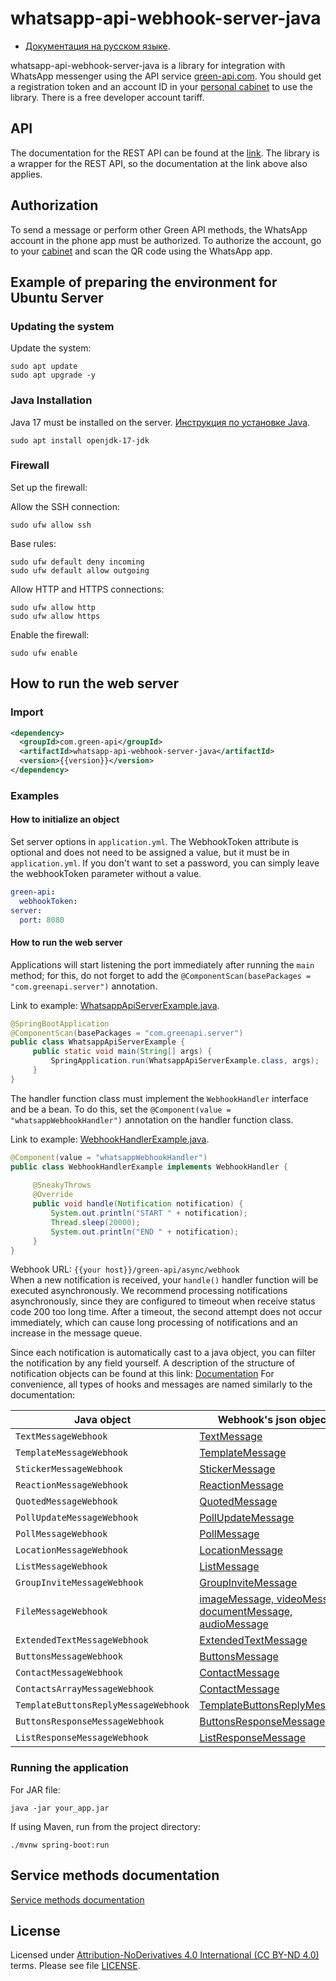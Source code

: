 # whatsapp-api-webhook-server-java

- [Документация на русском языке](src/main/java/com/greenapi/server/docs/README_RU.md).

whatsapp-api-webhook-server-java is a library for integration with WhatsApp messenger using the API
service [green-api.com](https://green-api.com/en/). You should get a registration token and an account ID in
your [personal cabinet](https://console.green-api.com/) to use the library. There is a free developer account tariff.

## API

The documentation for the REST API can be found at the [link](https://green-api.com/en/docs/). The library is a wrapper
for the REST API, so the documentation at the link above also applies.

## Authorization

To send a message or perform other Green API methods, the WhatsApp account in the phone app must be authorized. To
authorize the account, go to your [cabinet](https://console.green-api.com/) and scan the QR code using the WhatsApp app.

## Example of preparing the environment for Ubuntu Server

### Updating the system

Update the system:

```shell
sudo apt update
sudo apt upgrade -y
```

### Java Installation

Java 17 must be installed on the server. [Инструкция по установке Java](https://openjdk.org/install/).

```shell
sudo apt install openjdk-17-jdk
```

### Firewall

Set up the firewall:

Allow the SSH connection:

```shell
sudo ufw allow ssh
```

Base rules:

```shell
sudo ufw default deny incoming
sudo ufw default allow outgoing
```

Allow HTTP and HTTPS connections:

```shell
sudo ufw allow http
sudo ufw allow https
```

Enable the firewall:

```shell
sudo ufw enable
```

## How to run the web server

### Import

```xml
<dependency>
  <groupId>com.green-api</groupId>
  <artifactId>whatsapp-api-webhook-server-java</artifactId>
  <version>{{version}}</version>
</dependency>
```

### Examples

#### How to initialize an object

Set server options in `application.yml`.
The WebhookToken attribute is optional and does not need to be assigned a value, but it must be in `application.yml`.
If you don't want to set a password, you can simply leave the webhookToken parameter without a value.

```yaml
green-api:
  webhookToken:
server:
  port: 8080
```

#### How to run the web server

Applications will start listening the port immediately after running the `main` method; 
for this, do not forget to add the `@ComponentScan(basePackages = "com.greenapi.server")` annotation.

Link to example: [WhatsappApiServerExample.java](src/main/java/com/greenapi/server/examples/WhatsappApiServerExample.java).

```java
@SpringBootApplication
@ComponentScan(basePackages = "com.greenapi.server")
public class WhatsappApiServerExample {
     public static void main(String[] args) {
         SpringApplication.run(WhatsappApiServerExample.class, args);
     }
}
```

The handler function class must implement the `WebhookHandler` interface and be a bean.
To do this, set the `@Component(value = "whatsappWebhookHandler")` annotation on the handler function class.

Link to example: [WebhookHandlerExample.java](src/main/java/com/greenapi/server/examples/WebhookHandlerExample.java).

```java
@Component(value = "whatsappWebhookHandler")
public class WebhookHandlerExample implements WebhookHandler {
    
     @SneakyThrows
     @Override
     public void handle(Notification notification) {
         System.out.println("START " + notification);
         Thread.sleep(20000);
         System.out.println("END " + notification);
     }
}
```

Webhook URL: `{{your host}}/green-api/async/webhook`  
When a new notification is received, your `handle()` handler function will be executed asynchronously.
We recommend processing notifications asynchronously, since they are configured to timeout when receive status code 200 too long time.
After a timeout, the second attempt does not occur immediately, which can cause long processing of notifications and an increase in the message queue.

Since each notification is automatically cast to a java object, you can filter the notification by any field yourself.
A description of the structure of notification objects can be found at this link: [Documentation](https://green-api.com/docs/api/receiving/notifications-format/type-webhook/)
For convenience, all types of hooks and messages are named similarly to the documentation:

| Java object                           | Webhook's json object                                                                                                                                       |
|---------------------------------------|-------------------------------------------------------------------------------------------------------------------------------------------------------------|
| `TextMessageWebhook`                  | [TextMessage](https://greenapi.com/en/docs/api/receiving/notifications-format/incoming-message/TextMessage/)                                                |
| `TemplateMessageWebhook`              | [TemplateMessage](https://greenapi.com/en/docs/api/receiving/notifications-format/incoming-message/TemplateMessage/)                                        |
| `StickerMessageWebhook`               | [StickerMessage](https://greenapi.com/en/docs/api/receiving/notifications-format/incoming-message/StickerMessage/)                                          |
| `ReactionMessageWebhook`              | [ReactionMessage](https://greenapi.com/en/docs/api/receiving/notifications-format/incoming-message/ReactionMessage/)                                        |
| `QuotedMessageWebhook`                | [QuotedMessage](https://greenapi.com/en/docs/api/receiving/notifications-format/incoming-message/QuotedMessage/)                                            |
| `PollUpdateMessageWebhook`            | [PollUpdateMessage](https://greenapi.com/en/docs/api/receiving/notifications-format/incoming-message/PollUpdateMessage/)                                    |
| `PollMessageWebhook`                  | [PollMessage](https://greenapi.com/en/docs/api/receiving/notifications-format/incoming-message/PollMessage/)                                                |
| `LocationMessageWebhook`              | [LocationMessage](https://greenapi.com/en/docs/api/receiving/notifications-format/incoming-message/LocationMessage/)                                        |
| `ListMessageWebhook`                  | [ListMessage](https://greenapi.com/en/docs/api/receiving/notifications-format/incoming-message/ListMessage/)                                                |
| `GroupInviteMessageWebhook`           | [GroupInviteMessage](https://greenapi.com/en/docs/api/receiving/notifications-format/incoming-message/GroupInviteMessage/)                                  |
| `FileMessageWebhook`                  | [imageMessage, videoMessage, documentMessage, audioMessage](https://greenapi.com/en/docs/api/receiving/notifications-format/incoming-message/ImageMessage/) |
| `ExtendedTextMessageWebhook`          | [ExtendedTextMessage](https://greenapi.com/en/docs/api/receiving/notifications-format/incoming-message/ExtendedTextMessage/)                                |
| `ButtonsMessageWebhook`               | [ButtonsMessage](https://greenapi.com/en/docs/api/receiving/notifications-format/incoming-message/ButtonsMessage/)                                          |
| `ContactMessageWebhook`               | [ContactMessage](https://greenapi.com/en/docs/api/receiving/notifications-format/incoming-message/ContactMessage/)                                          |
| `ContactsArrayMessageWebhook`         | [ContactMessage](https://greenapi.com/en/docs/api/receiving/notifications-format/incoming-message/ContactsArrayMessage/)                                    |
| `TemplateButtonsReplyMessageWebhook`  | [TemplateButtonsReplyMessage](https://greenapi.com/en/docs/api/receiving/notifications-format/selected-buttons/TemplateButtonsReplyMessage/)                |
| `ButtonsResponseMessageWebhook`       | [ButtonsResponseMessage](https://greenapi.com/en/docs/api/receiving/notifications-format/selected-buttons/ButtonsResponseMessage/)                          |
| `ListResponseMessageWebhook`          | [ListResponseMessage](https://greenapi.com/en/docs/api/receiving/notifications-format/selected-buttons/ListResponseMessage/)                                |


### Running the application

For JAR file:

```shell
java -jar your_app.jar
```

If using Maven, run from the project directory:

```shell
./mvnw spring-boot:run
```

## Service methods documentation

[Service methods documentation](https://green-api.com/en/docs/api/)

## License

Licensed under [
Attribution-NoDerivatives 4.0 International (CC BY-ND 4.0)
](https://creativecommons.org/licenses/by-nd/4.0/) terms.
Please see file [LICENSE](LICENSE.txt).